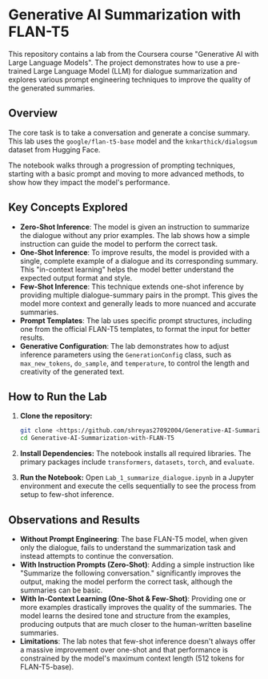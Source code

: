 # Generative AI Summarization with FLAN-T5

This repository contains a lab from the Coursera course "Generative AI with Large Language Models". The project demonstrates how to use a pre-trained Large Language Model (LLM) for dialogue summarization and explores various prompt engineering techniques to improve the quality of the generated summaries.

## Overview

The core task is to take a conversation and generate a concise summary. This lab uses the `google/flan-t5-base` model and the `knkarthick/dialogsum` dataset from Hugging Face.

The notebook walks through a progression of prompting techniques, starting with a basic prompt and moving to more advanced methods, to show how they impact the model's performance.

## Key Concepts Explored

* **Zero-Shot Inference**: The model is given an instruction to summarize the dialogue without any prior examples. The lab shows how a simple instruction can guide the model to perform the correct task.
* **One-Shot Inference**: To improve results, the model is provided with a single, complete example of a dialogue and its corresponding summary. This "in-context learning" helps the model better understand the expected output format and style.
* **Few-Shot Inference**: This technique extends one-shot inference by providing multiple dialogue-summary pairs in the prompt. This gives the model more context and generally leads to more nuanced and accurate summaries.
* **Prompt Templates**: The lab uses specific prompt structures, including one from the official FLAN-T5 templates, to format the input for better results.
* **Generative Configuration**: The lab demonstrates how to adjust inference parameters using the `GenerationConfig` class, such as `max_new_tokens`, `do_sample`, and `temperature`, to control the length and creativity of the generated text.

## How to Run the Lab

1.  **Clone the repository:**
    ```bash
    git clone <https://github.com/shreyas27092004/Generative-AI-Summarization-with-FLAN-T5>
    cd Generative-AI-Summarization-with-FLAN-T5
    ```

2.  **Install Dependencies:**
    The notebook installs all required libraries. The primary packages include `transformers`, `datasets`, `torch`, and `evaluate`.

3.  **Run the Notebook:**
    Open `Lab_1_summarize_dialogue.ipynb` in a Jupyter environment and execute the cells sequentially to see the process from setup to few-shot inference.

## Observations and Results

* **Without Prompt Engineering**: The base FLAN-T5 model, when given only the dialogue, fails to understand the summarization task and instead attempts to continue the conversation.
* **With Instruction Prompts (Zero-Shot)**: Adding a simple instruction like "Summarize the following conversation." significantly improves the output, making the model perform the correct task, although the summaries can be basic.
* **With In-Context Learning (One-Shot & Few-Shot)**: Providing one or more examples drastically improves the quality of the summaries. The model learns the desired tone and structure from the examples, producing outputs that are much closer to the human-written baseline summaries.
* **Limitations**: The lab notes that few-shot inference doesn't always offer a massive improvement over one-shot and that performance is constrained by the model's maximum context length (512 tokens for FLAN-T5-base).
